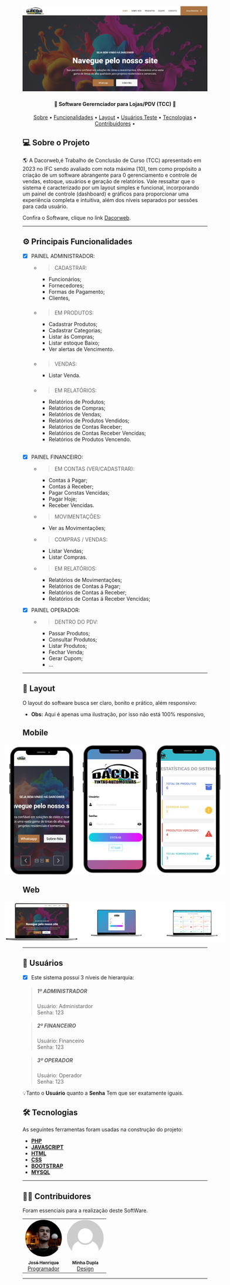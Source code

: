 

<h1 align="center">
    <img alt="NextLevelWeek" title="#NextLevelWeek" src="./img/tela-inicial.png" />
</h1>

<h4 align="center"> 
	🚧  Software Gerernciador para Lojas/PDV (TCC) 🚧
</h4>

<p align="center">
 <a href="#-sobre-o-projeto">Sobre</a> •
<a href="#-principais-funcionalidades">Funcionalidades</a> •
 <a href="#-layout">Layout</a> • 
 <a href="#-usuarios">Usuários Teste</a> • 
 <a href="#-tecnologias">Tecnologias</a> • 
 <a href="#-contribuidores">Contribuidores</a> • 

</p>

<h2 id="-sobre-o-projeto">💻 Sobre o Projeto</h2>


🌎 A Dacorweb,é Trabalho de Conclusão de Curso (TCC) apresentado em 2023 no IFC sendo avaliado com nota máxima (10), tem como propósito a criação de um software abrangente para 0 gerenciamento e controle de vendas, estoque, usuários e geração de relatórios. Vale ressaltar que o sistema é caracterizado por um layout simples e funcional, incorporando um painel de controle (dashboard) e gráficos para proporcionar uma experiência completa e intuitiva, além dos níveis separados por sessões para cada usuário.


Confira o Software, clique no link [Dacorweb](#).

---

<h2 id="-principais-funcionalidades">⚙️ Principais Funcionalidades</h2>



 - [x] PAINEL ADMINISTRADOR: 

    - >CADASTRAR:
        - Funcionários;
        - Fornecedores;
        - Formas de Pagamento;
        - Clientes,
        #####
    - > EM PRODUTOS:
        - Cadastrar Produtos;
        - Cadastrar Categorias;
        - Listar ás Compras;
        - Listar estoque Baixo;
        - Ver alertas de Vencimento.
    #####
    - > VENDAS:
        - Listar Venda.

        #####
    - > EM RELATÓRIOS:
        - Relatórios de Produtos;
        - Relatórios de Compras;
        - Relatórios de Vendas;
        - Relatórios de Produtos Vendidos;
        - Relatórios de Contas Receber;
        - Relatórios de Contas Receber Vencidas;
        - Relatórios de Produtos Vencendo.
        <br>

 - [x] PAINEL FINANCEIRO: 
   
     
    - > EM CONTAS (VER/CADASTRAR):
        - Contas á Pagar;
        - Contas á Receber;
        - Pagar Constas Vencidas;
        - Pagar Hoje;
        - Receber Vencidas.
 
    - > MOVIMENTAÇÕES:
        - Ver as Movimentações;

     - > COMPRAS / VENDAS:
        - Listar Vendas;     
        - Listar Compras.
 
    - > EM RELATÓRIOS:
        - Relatórios de Movimentações;
        - Relatórios de Contas á Pagar;
        - Relatórios de Contas á Receber;
        - Relatórios de Contas á Receber Vencidas;

 - [x] PAINEL OPERADOR: 
 
     
    - > DENTRO DO PDV:
        - Passar Produtos;
        - Consultar Produtos;
        - Listar Produtos;
        - Fechar Venda;
        - Gerar Cupom;      
        - ...      

    
---

<h2 id="-layout">🎨 Layout</h2>


O layout do software busca ser claro, bonito e prático, além responsivo:
 -  <b>Obs:</b> Aqui é apenas uma ilustração, por isso não está 100% responsivo,


<h2 id="-mobile">Mobile</h2>


<p align="center" style="display: flex; align-items: flex-start; justify-content: center;">
  <img alt="NextLevelWeek" title="#NextLevelWeek" src="./img/tela-mobile-1.png" width="200px">

  <img alt="NextLevelWeek" title="#NextLevelWeek" src="./img/tela-mobile-2.png" width="200px">

  <img alt="NextLevelWeek" title="#NextLevelWeek" src="./img/tela-mobile-3.png" width="200px">

</p>

<h2 id="-web">Web</h2>


<p align="center" style="display: flex; align-items: flex-start; justify-content: center;">
	
  <img alt="NextLevelWeek" title="#NextLevelWeek" src="./img/tela-notebook-1.png" width="200px">

  <img alt="NextLevelWeek" title="#NextLevelWeek" src="./img/tela-notebook-2.png" width="200px">

  <img alt="NextLevelWeek" title="#NextLevelWeek" src="./img/tela-notebook-3.png" width="200px">

</p>

---


<h2 id="-usuarios">🚀 Usuários</h2>



 - [x] Este sistema possuí 3 níveis de hierarquia:
>    ##### 1º ADMINISTRADOR 
>    Usuário: Administardor
> <br>
    Senha: 123

>   ##### 2º FINANCEIRO 
>    Usuário:
>   Financeiro
> <br>
    Senha: 123

>    ##### 3º OPERADOR  
>    Usuário: Operador
> <br>
    Senha: 123

💡Tanto o <b>Usuário</b> quanto a <b>Senha</b> Tem que ser exatamente iguais.



<h2 id="-tecnologias">🛠 Tecnologias</h2>


As seguintes ferramentas foram usadas na construção do projeto:


-   **[PHP](https://www.php.net/manual/pt_BR/index.php)**
-   **[JAVASCRIPT](https://developer.mozilla.org/pt-BR/docs/Web/JavaScript)**
-   **[HTML](https://developer.mozilla.org/pt-BR/docs/Web/HTML)**
-   **[CSS](https://developer.mozilla.org/pt-BR/docs/Web/CSS)**
-   **[BOOTSTRAP](https://getbootstrap.com/)**
-   **[MYSQL](https://www.mysql.com/)**


---

<h2 id="-contribuidores">👨‍💻 Contribuidores</h2>


Foram essenciais para a realização deste  SoftWare.
<table>
  <tr>
    <td align="center"><a href="https://josehenrique.online" target="_blank"><img style="border-radius: 50%;" src="./img/eu-zeca.jpg" width="100px;" alt=""/><br /><sub><b>José Henrique</b></sub></a><br /><a href="https://josehenrique.online" target="_blank" title="Rocketseat">Programador</a></td>
    <td align="center"><a href="#"><img style="border-radius: 50%;" src="./img/sem-foto.png" width="100px;" alt=""/><br /><sub><b>Minha Dupla</b></sub></a><br /><a href="#" title="Rocketseat">Design</a></td>    
  </tr>

</table>

---
